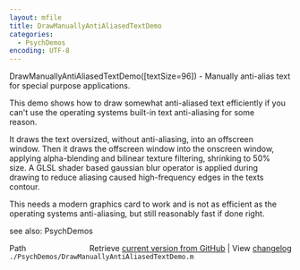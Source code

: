 ```yaml
---
layout: mfile
title: DrawManuallyAntiAliasedTextDemo
categories:
  - PsychDemos
encoding: UTF-8
---
```


DrawManuallyAntiAliasedTextDemo([textSize=96]) - Manually anti-alias text for special purpose applications.  

This demo shows how to draw somewhat anti-aliased text efficiently if you  
can't use the operating systems built-in text anti-aliasing for some  
reason.  

It draws the text oversized, without anti-aliasing, into an offscreen  
window. Then it draws the offscreen window into the onscreen window,  
applying alpha-blending and bilinear texture filtering, shrinking to 50%  
size. A GLSL shader based gaussian blur operator is applied during  
drawing to reduce aliasing caused high-frequency edges in the texts  
contour.  

This needs a modern graphics card to work and is not as efficient as the  
operating systems anti-aliasing, but still reasonably fast if done right.  

see also: PsychDemos  


<div class="code_header" style="text-align:right;">
  <span style="float:left;">Path&nbsp;&nbsp;</span> <span class="counter">Retrieve <a href=
  "https://raw.github.com/Psychtoolbox-3/Psychtoolbox-3/beta/./PsychDemos/DrawManuallyAntiAliasedTextDemo.m">current version from GitHub</a> | View <a href=
  "https://github.com/Psychtoolbox-3/Psychtoolbox-3/commits/beta/./PsychDemos/DrawManuallyAntiAliasedTextDemo.m">changelog</a></span>
</div>
<div class="code">
  <code>./PsychDemos/DrawManuallyAntiAliasedTextDemo.m</code>
</div>
